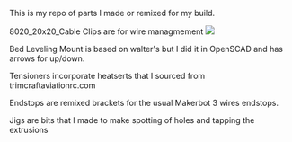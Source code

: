 This is my repo of parts I made or remixed for my build. 

8020_20x20_Cable Clips are for wire managmement
![](/8020_20x20_Cable%20Clips/Capture.PNG)

Bed Leveling Mount is based on walter's but I did it in OpenSCAD and has arrows for up/down.

Tensioners incorporate heatserts that I sourced from trimcraftaviationrc.com

Endstops are remixed brackets for the usual Makerbot 3 wires endstops. 

Jigs are bits that I made to make spotting of holes and tapping the extrusions


